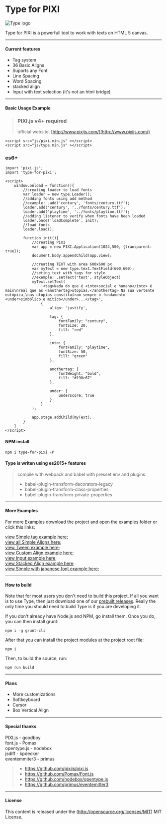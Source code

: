 Type for PIXI
===================

![Type logo](http://www.studiokori.com.br/Type_logo.png)

Type for PIXI is a powerfull tool to work with texts on HTML 5 canvas.


-------------

#### Current features


- Tag system
- 36 Basic Aligns
- Suports any Font
- Line Spacing
- Word Spacing
- stacked align
- Input with text selection (it's not an html bridge)

-------------

#### Basic Usage Example

> ### **PIXI.js v4+ required**
> official website: [http://www.pixijs.com/](http://www.pixijs.com/)

```
<script src="js/pixi.min.js" ></script>
<script src="js/type.min.js" ></script>
```

### es6+

```
import 'pixi.js';
import 'type-for-pixi';
```


```
<script>
	window.onload = function(){
		//creating loader to load fonts
        var loader = new type.Loader();
        //adding fonts using add method
        //example: .add('century', 'fonts/century.ttf');
        loader.add('century', '../fonts/century.ttf');
		loader.add('playtime', '../fonts/playtime.ttf');
        //adding listener to verify when fonts have been loaded
        loader.once('loadComplete', init);
        //load fonts
        loader.load();

		function init(){
			//creating PIXI
            var app = new PIXI.Application(1024,500, {transparent: true});
            document.body.appendChild(app.view);

            //creating TEXT with area 600x600 px
            var myText = new type.text.TextField(600,600);
            //seting text with tags for style
            //exemple: .setText('text', styleObject)
			myText.setText(
                '<tag>Nada do que é <into>social e humano</into> é mais\nreal que as <anothertag>utopias.</anothertag> Na sua vertente eutópica,\nas utopias constituíram sempre o fundamento <under>simbólico e mítico</under>...</tag>',
                {
                    align: 'justify',

                    tag: {
                        fontFamily: "century",
                        fontSize: 20,
                        fill: "red"
                    },

                    into: {
                        fontFamily: "playtime",
                        fontSize: 50,
                        fill: "green"
                    },

                    anothertag: {
                        fontWeight: "bold",
                        fill: "#198c67"
                    },

                    under: {
                        underscore: true
                    }
                }
            );

			app.stage.addChild(myText);
		}
	}
</script>
```
#### NPM install

```
npm i type-for-pixi -P
```

#### Type is writen using es2015+ features

> compile with webpack and babel with presset env and plugins:
> - babel-plugin-transform-decorators-legacy
> - babel-plugin-transform-class-properties
> - babel-plugin-transform-private-properties

-------------

#### More Examples

For more Examples download the project and open the examples folder or click this links:  


[view Simple tag example here](http://www.studiokori.com.br/typeExample/1.7/simple/);  
[view all Simple Aligns here](http://www.studiokori.com.br/typeExample/1.7/align);  
[view Tween example here](http://www.studiokori.com.br/typeExample/1.7/tween);  
[view Custom Align example here](http://www.studiokori.com.br/typeExample/1.7/custom_align);  
[view Input example here](http://www.studiokori.com.br/typeExample/1.7/input);   
[view Stacked Align example here](http://www.studiokori.com.br/typeExample/1.7/stackedAlign);  
[view Simple with japanese font example here](http://www.studiokori.com.br/typeExample/1.7/japanese);  


-------------

#### How to build

Note that for most users you don't need to build this project. If all you want is to use Type, then
just download one of our [prebuilt releases](https://gitlab.com/lab_de_ideias/Type/tree/master/bin). Really
the only time you should need to build Type is if you are developing it.

If you don't already have Node.js and NPM, go install them. Once you do, you can then install grunt:

    npm i -g grunt-cli

After that you can install the project modules at the project root file:

    npm i

Then, to build the source, run:

    npm run build

-------------

#### Plans

- More customizations
- Softkeyboard
- Cursor
- Box Vertical Align

-------------

#### Special thanks

PIXI.js - goodboy  
font.js - Pomax  
opentype.js - nodebox  
jsdiff - kpdecker  
eventemmiter3 - primus  

> - https://github.com/pixijs/pixi.js
> - https://github.com/Pomax/Font.js
> - https://github.com/nodebox/opentype.js
> - https://github.com/primus/eventemitter3

-------------

#### License

This content is released under the (http://opensource.org/licenses/MIT) MIT License.
